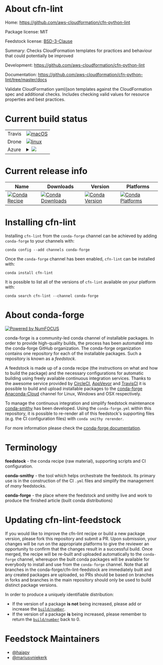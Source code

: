 About cfn-lint
==============

Home: https://github.com/aws-cloudformation/cfn-python-lint

Package license: MIT

Feedstock license: [BSD-3-Clause](https://github.com/conda-forge/cfn-lint-feedstock/blob/master/LICENSE.txt)

Summary: Checks CloudFormation templates for practices and behaviour that could potentially be improved

Development: https://github.com/aws-cloudformation/cfn-python-lint

Documentation: https://github.com/aws-cloudformation/cfn-python-lint/tree/master/docs

Validate CloudFormation yaml/json templates against the
CloudFormation spec and additional checks. Includes checking
valid values for resource properties and best practices.


Current build status
====================


<table><tr>
    <td>Travis</td>
    <td>
      <a href="https://travis-ci.com/conda-forge/cfn-lint-feedstock">
        <img alt="macOS" src="https://img.shields.io/travis/com/conda-forge/cfn-lint-feedstock/master.svg?label=macOS">
      </a>
    </td>
  </tr><tr>
    <td>Drone</td>
    <td>
      <a href="https://cloud.drone.io/conda-forge/cfn-lint-feedstock">
        <img alt="linux" src="https://img.shields.io/drone/build/conda-forge/cfn-lint-feedstock/master.svg?label=Linux">
      </a>
    </td>
  </tr>
    
  <tr>
    <td>Azure</td>
    <td>
      <details>
        <summary>
          <a href="https://dev.azure.com/conda-forge/feedstock-builds/_build/latest?definitionId=6696&branchName=master">
            <img src="https://dev.azure.com/conda-forge/feedstock-builds/_apis/build/status/cfn-lint-feedstock?branchName=master">
          </a>
        </summary>
        <table>
          <thead><tr><th>Variant</th><th>Status</th></tr></thead>
          <tbody><tr>
              <td>linux_64_python3.6.____cpython</td>
              <td>
                <a href="https://dev.azure.com/conda-forge/feedstock-builds/_build/latest?definitionId=6696&branchName=master">
                  <img src="https://dev.azure.com/conda-forge/feedstock-builds/_apis/build/status/cfn-lint-feedstock?branchName=master&jobName=linux&configuration=linux_64_python3.6.____cpython" alt="variant">
                </a>
              </td>
            </tr><tr>
              <td>linux_64_python3.7.____cpython</td>
              <td>
                <a href="https://dev.azure.com/conda-forge/feedstock-builds/_build/latest?definitionId=6696&branchName=master">
                  <img src="https://dev.azure.com/conda-forge/feedstock-builds/_apis/build/status/cfn-lint-feedstock?branchName=master&jobName=linux&configuration=linux_64_python3.7.____cpython" alt="variant">
                </a>
              </td>
            </tr><tr>
              <td>linux_64_python3.8.____cpython</td>
              <td>
                <a href="https://dev.azure.com/conda-forge/feedstock-builds/_build/latest?definitionId=6696&branchName=master">
                  <img src="https://dev.azure.com/conda-forge/feedstock-builds/_apis/build/status/cfn-lint-feedstock?branchName=master&jobName=linux&configuration=linux_64_python3.8.____cpython" alt="variant">
                </a>
              </td>
            </tr><tr>
              <td>linux_aarch64_python3.6.____cpython</td>
              <td>
                <a href="https://dev.azure.com/conda-forge/feedstock-builds/_build/latest?definitionId=6696&branchName=master">
                  <img src="https://dev.azure.com/conda-forge/feedstock-builds/_apis/build/status/cfn-lint-feedstock?branchName=master&jobName=linux&configuration=linux_aarch64_python3.6.____cpython" alt="variant">
                </a>
              </td>
            </tr><tr>
              <td>linux_aarch64_python3.7.____cpython</td>
              <td>
                <a href="https://dev.azure.com/conda-forge/feedstock-builds/_build/latest?definitionId=6696&branchName=master">
                  <img src="https://dev.azure.com/conda-forge/feedstock-builds/_apis/build/status/cfn-lint-feedstock?branchName=master&jobName=linux&configuration=linux_aarch64_python3.7.____cpython" alt="variant">
                </a>
              </td>
            </tr><tr>
              <td>linux_aarch64_python3.8.____cpython</td>
              <td>
                <a href="https://dev.azure.com/conda-forge/feedstock-builds/_build/latest?definitionId=6696&branchName=master">
                  <img src="https://dev.azure.com/conda-forge/feedstock-builds/_apis/build/status/cfn-lint-feedstock?branchName=master&jobName=linux&configuration=linux_aarch64_python3.8.____cpython" alt="variant">
                </a>
              </td>
            </tr><tr>
              <td>linux_ppc64le_python3.6.____cpython</td>
              <td>
                <a href="https://dev.azure.com/conda-forge/feedstock-builds/_build/latest?definitionId=6696&branchName=master">
                  <img src="https://dev.azure.com/conda-forge/feedstock-builds/_apis/build/status/cfn-lint-feedstock?branchName=master&jobName=linux&configuration=linux_ppc64le_python3.6.____cpython" alt="variant">
                </a>
              </td>
            </tr><tr>
              <td>linux_ppc64le_python3.7.____cpython</td>
              <td>
                <a href="https://dev.azure.com/conda-forge/feedstock-builds/_build/latest?definitionId=6696&branchName=master">
                  <img src="https://dev.azure.com/conda-forge/feedstock-builds/_apis/build/status/cfn-lint-feedstock?branchName=master&jobName=linux&configuration=linux_ppc64le_python3.7.____cpython" alt="variant">
                </a>
              </td>
            </tr><tr>
              <td>linux_ppc64le_python3.8.____cpython</td>
              <td>
                <a href="https://dev.azure.com/conda-forge/feedstock-builds/_build/latest?definitionId=6696&branchName=master">
                  <img src="https://dev.azure.com/conda-forge/feedstock-builds/_apis/build/status/cfn-lint-feedstock?branchName=master&jobName=linux&configuration=linux_ppc64le_python3.8.____cpython" alt="variant">
                </a>
              </td>
            </tr><tr>
              <td>osx_64_python3.6.____cpython</td>
              <td>
                <a href="https://dev.azure.com/conda-forge/feedstock-builds/_build/latest?definitionId=6696&branchName=master">
                  <img src="https://dev.azure.com/conda-forge/feedstock-builds/_apis/build/status/cfn-lint-feedstock?branchName=master&jobName=osx&configuration=osx_64_python3.6.____cpython" alt="variant">
                </a>
              </td>
            </tr><tr>
              <td>osx_64_python3.7.____cpython</td>
              <td>
                <a href="https://dev.azure.com/conda-forge/feedstock-builds/_build/latest?definitionId=6696&branchName=master">
                  <img src="https://dev.azure.com/conda-forge/feedstock-builds/_apis/build/status/cfn-lint-feedstock?branchName=master&jobName=osx&configuration=osx_64_python3.7.____cpython" alt="variant">
                </a>
              </td>
            </tr><tr>
              <td>osx_64_python3.8.____cpython</td>
              <td>
                <a href="https://dev.azure.com/conda-forge/feedstock-builds/_build/latest?definitionId=6696&branchName=master">
                  <img src="https://dev.azure.com/conda-forge/feedstock-builds/_apis/build/status/cfn-lint-feedstock?branchName=master&jobName=osx&configuration=osx_64_python3.8.____cpython" alt="variant">
                </a>
              </td>
            </tr><tr>
              <td>win_64_python3.6.____cpython</td>
              <td>
                <a href="https://dev.azure.com/conda-forge/feedstock-builds/_build/latest?definitionId=6696&branchName=master">
                  <img src="https://dev.azure.com/conda-forge/feedstock-builds/_apis/build/status/cfn-lint-feedstock?branchName=master&jobName=win&configuration=win_64_python3.6.____cpython" alt="variant">
                </a>
              </td>
            </tr><tr>
              <td>win_64_python3.7.____cpython</td>
              <td>
                <a href="https://dev.azure.com/conda-forge/feedstock-builds/_build/latest?definitionId=6696&branchName=master">
                  <img src="https://dev.azure.com/conda-forge/feedstock-builds/_apis/build/status/cfn-lint-feedstock?branchName=master&jobName=win&configuration=win_64_python3.7.____cpython" alt="variant">
                </a>
              </td>
            </tr><tr>
              <td>win_64_python3.8.____cpython</td>
              <td>
                <a href="https://dev.azure.com/conda-forge/feedstock-builds/_build/latest?definitionId=6696&branchName=master">
                  <img src="https://dev.azure.com/conda-forge/feedstock-builds/_apis/build/status/cfn-lint-feedstock?branchName=master&jobName=win&configuration=win_64_python3.8.____cpython" alt="variant">
                </a>
              </td>
            </tr>
          </tbody>
        </table>
      </details>
    </td>
  </tr>
</table>

Current release info
====================

| Name | Downloads | Version | Platforms |
| --- | --- | --- | --- |
| [![Conda Recipe](https://img.shields.io/badge/recipe-cfn--lint-green.svg)](https://anaconda.org/conda-forge/cfn-lint) | [![Conda Downloads](https://img.shields.io/conda/dn/conda-forge/cfn-lint.svg)](https://anaconda.org/conda-forge/cfn-lint) | [![Conda Version](https://img.shields.io/conda/vn/conda-forge/cfn-lint.svg)](https://anaconda.org/conda-forge/cfn-lint) | [![Conda Platforms](https://img.shields.io/conda/pn/conda-forge/cfn-lint.svg)](https://anaconda.org/conda-forge/cfn-lint) |

Installing cfn-lint
===================

Installing `cfn-lint` from the `conda-forge` channel can be achieved by adding `conda-forge` to your channels with:

```
conda config --add channels conda-forge
```

Once the `conda-forge` channel has been enabled, `cfn-lint` can be installed with:

```
conda install cfn-lint
```

It is possible to list all of the versions of `cfn-lint` available on your platform with:

```
conda search cfn-lint --channel conda-forge
```


About conda-forge
=================

[![Powered by NumFOCUS](https://img.shields.io/badge/powered%20by-NumFOCUS-orange.svg?style=flat&colorA=E1523D&colorB=007D8A)](http://numfocus.org)

conda-forge is a community-led conda channel of installable packages.
In order to provide high-quality builds, the process has been automated into the
conda-forge GitHub organization. The conda-forge organization contains one repository
for each of the installable packages. Such a repository is known as a *feedstock*.

A feedstock is made up of a conda recipe (the instructions on what and how to build
the package) and the necessary configurations for automatic building using freely
available continuous integration services. Thanks to the awesome service provided by
[CircleCI](https://circleci.com/), [AppVeyor](https://www.appveyor.com/)
and [TravisCI](https://travis-ci.com/) it is possible to build and upload installable
packages to the [conda-forge](https://anaconda.org/conda-forge)
[Anaconda-Cloud](https://anaconda.org/) channel for Linux, Windows and OSX respectively.

To manage the continuous integration and simplify feedstock maintenance
[conda-smithy](https://github.com/conda-forge/conda-smithy) has been developed.
Using the ``conda-forge.yml`` within this repository, it is possible to re-render all of
this feedstock's supporting files (e.g. the CI configuration files) with ``conda smithy rerender``.

For more information please check the [conda-forge documentation](https://conda-forge.org/docs/).

Terminology
===========

**feedstock** - the conda recipe (raw material), supporting scripts and CI configuration.

**conda-smithy** - the tool which helps orchestrate the feedstock.
                   Its primary use is in the construction of the CI ``.yml`` files
                   and simplify the management of *many* feedstocks.

**conda-forge** - the place where the feedstock and smithy live and work to
                  produce the finished article (built conda distributions)


Updating cfn-lint-feedstock
===========================

If you would like to improve the cfn-lint recipe or build a new
package version, please fork this repository and submit a PR. Upon submission,
your changes will be run on the appropriate platforms to give the reviewer an
opportunity to confirm that the changes result in a successful build. Once
merged, the recipe will be re-built and uploaded automatically to the
`conda-forge` channel, whereupon the built conda packages will be available for
everybody to install and use from the `conda-forge` channel.
Note that all branches in the conda-forge/cfn-lint-feedstock are
immediately built and any created packages are uploaded, so PRs should be based
on branches in forks and branches in the main repository should only be used to
build distinct package versions.

In order to produce a uniquely identifiable distribution:
 * If the version of a package **is not** being increased, please add or increase
   the [``build/number``](https://conda.io/docs/user-guide/tasks/build-packages/define-metadata.html#build-number-and-string).
 * If the version of a package **is** being increased, please remember to return
   the [``build/number``](https://conda.io/docs/user-guide/tasks/build-packages/define-metadata.html#build-number-and-string)
   back to 0.

Feedstock Maintainers
=====================

* [@hajapy](https://github.com/hajapy/)
* [@mariusvniekerk](https://github.com/mariusvniekerk/)

